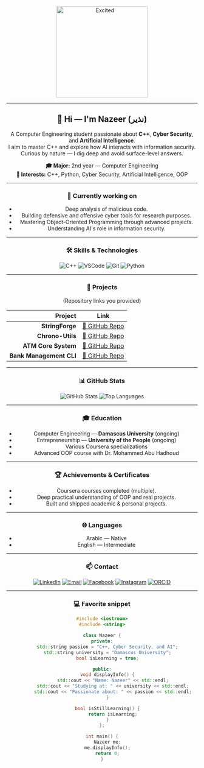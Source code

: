 <div align="center" width="100%">

<!-- Excitement GIF at the top -->
<img src="https://media.giphy.com/media/3o7aD2saalBwwftBIY/giphy.gif" alt="Excited" width="240"/>

<br>

<!-- Profile image (GitHub avatar) -->
 
<hr>

## 👋 Hi — I'm **Nazeer (نذير)**

A Computer Engineering student passionate about **C++**, **Cyber Security**, and **Artificial Intelligence**.  
I aim to master C++ and explore how AI interacts with information security. Curious by nature — I dig deep and avoid surface-level answers.

**🎓 Major:** 2nd year — Computer Engineering  
**🎯 Interests:** C++, Python, Cyber Security, Artificial Intelligence, OOP

---

### 🔭 Currently working on
- Deep analysis of malicious code.  
- Building defensive and offensive cyber tools for research purposes.  
- Mastering Object-Oriented Programming through advanced projects.  
- Understanding AI's role in information security.

---

### 🛠️ Skills & Technologies

<p align="center">
  <!-- Big badges -->
  <img src="https://img.shields.io/badge/C%2B%2B-00599C?style=for-the-badge&logo=c%2B%2B&logoColor=white" alt="C++" />
  <img src="https://img.shields.io/badge/VSCode-007ACC?style=for-the-badge&logo=visual-studio-code&logoColor=white" alt="VSCode" />
  <img src="https://img.shields.io/badge/Git-F05032?style=for-the-badge&logo=git&logoColor=white" alt="Git" />
  <img src="https://img.shields.io/badge/Python-3776AB?style=for-the-badge&logo=python&logoColor=white" alt="Python" />
</p>

<p align="center">
 

---

### 🚀 Projects
(Repository links you provided)

| Project | Link |
|---:|:---:|
| **StringForge** | [🔗 GitHub Repo](https://github.com/InfoSecNazir/StringForge) |
| **Chrono-Utils** | [🔗 GitHub Repo](https://github.com/InfoSecNazir/Chrono-Utils) |
| **ATM Core System** | [🔗 GitHub Repo](https://github.com/InfoSecNazir/ATM_Core_System) |
| **Bank Management CLI** | [🔗 GitHub Repo](https://github.com/InfoSecNazir/Bank-Management-CLI) |

---

### 📊 GitHub Stats

<p align="center">
  <img src="https://github-readme-stats.vercel.app/api?username=InfoSecNazir&show_icons=true&theme=tokyonight&hide_border=true&count_private=true" alt="GitHub Stats" />
  <img src="https://github-readme-stats.vercel.app/api/top-langs/?username=InfoSecNazir&layout=compact&theme=tokyonight&hide_border=true" alt="Top Languages" />
</p>

---

### 🎓 Education
- Computer Engineering — **Damascus University** (ongoing)  
- Entrepreneurship — **University of the People** (ongoing)  
- Various Coursera specializations  
- Advanced OOP course with Dr. Mohammed Abu Hadhoud

---

### 🏆 Achievements & Certificates
- Coursera courses completed (multiple).  
- Deep practical understanding of OOP and real projects.  
- Built and shipped academic & personal projects.

---

### 🌐 Languages
- Arabic — Native  
- English — Intermediate

---

### 📫 Contact
<p align="center">
  <a href="https://www.linkedin.com/in/mohammed-nazir-al-habash-6b7385319"><img src="https://img.shields.io/badge/LinkedIn-0077B5?style=for-the-badge&logo=linkedin&logoColor=white" alt="LinkedIn" /></a>
  <a href="mailto:Hnzyr31@gmail.com"><img src="https://img.shields.io/badge/Email-D14836?style=for-the-badge&logo=gmail&logoColor=white" alt="Email" /></a>
  <a href="https://www.facebook.com/share/16DseeoW1J/"><img src="https://img.shields.io/badge/Facebook-1877F2?style=for-the-badge&logo=facebook&logoColor=white" alt="Facebook" /></a>
  <a href="https://www.instagram.com/nazer.org1"><img src="https://img.shields.io/badge/Instagram-E4405F?style=for-the-badge&logo=instagram&logoColor=white" alt="Instagram" /></a>
  <a href="https://orcid.org/0009-0002-8798-5633"><img src="https://img.shields.io/badge/ORCID-A6CE39?style=for-the-badge&logo=orcid&logoColor=white" alt="ORCID" /></a>
</p>

---

### 💻 Favorite snippet

```cpp
#include <iostream>
#include <string>

class Nazeer {
private:
    std::string passion = "C++, Cyber Security, and AI";
    std::string university = "Damascus University";
    bool isLearning = true;

public:
    void displayInfo() {
        std::cout << "Name: Nazeer" << std::endl;
        std::cout << "Studying at: " << university << std::endl;
        std::cout << "Passionate about: " << passion << std::endl;
    }

    bool isStillLearning() {
        return isLearning;
    }
};

int main() {
    Nazeer me;
    me.displayInfo();
    return 0;
}
